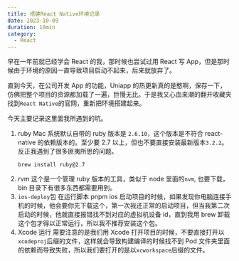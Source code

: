 ```yaml
---
title: 搭建React Native环境记录
date: 2023-10-09
duration: 10min
category:
  - React
---
```


早在一年前就已经学会 React 的我，那时候也尝试过用 React 写 App，但是那时候由于环境的原因一直导致项目启动不起来，后来就放弃了。

直到今天，在公司开发 App 的功能，Uniapp 的热更新真的是憨啊，保存一下，仿佛把整个项目的资源都加载了一遍，巨慢无比。于是我又心血来潮的翻开收藏夹找到`React Native`的官网，重新把环境搭建起来。

今天主要记录这里面我所遇到的坑。

1. ruby
   Mac 系统默认自带的 ruby 版本是 `2.6.10`，这个版本是不符合 react-native 的依赖版本的。至少要 2.7 以上，但也不要直接安装最新版本`3.2.2`。反正我遇到了很多匪夷所思的问题。
   ```shell
   brew install ruby@2.7
   ```
2. rvm
   这个是一个管理 ruby 版本的工具，类似于 node 里面的`nvm`, 也要下载，bin 目录下有很多东西都需要用到。
3. `ios-deploy`包
   在运行脚本 pnpm ios 启动项目的时候，如果发现你电脑连接手机的时候，他会要你先下载这个，第一次我还正常的启动项目，但当我第二次启动的时候，他就直接报错找不到对应的虚拟机设备 id，直到我用 brew 卸载这个包才得以正常运行，所以我不推荐安装这个包。
4. Xcode 运行
   需要注意的是我们用 Xcode 打开项目的时候，不要直接打开以`xcodeproj`后缀的文件，这样就会导致构建编译的时候找不到 Pod 文件夹里面的依赖而导致失败，所以我们要打开的是以`xcworkspace`后缀的文件。
